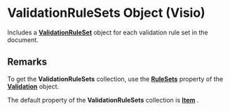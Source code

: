 
# ValidationRuleSets Object (Visio)

Includes a  **[ValidationRuleSet](cd2fc58a-5d7c-cf31-7aab-41bdeee9f105.md)** object for each validation rule set in the document.


## Remarks

To get the  **ValidationRuleSets** collection, use the **[RuleSets](cb75f7e0-f92c-86a9-3aee-21e1b0a4b16a.md)** property of the **[Validation](d59880de-ba16-eccf-fd94-f69da9a1efea.md)** object.

The default property of the  **ValidationRuleSets** collection is **[Item](a31997bc-b1eb-8ac6-df1d-ebdfffb9bee5.md)** .


